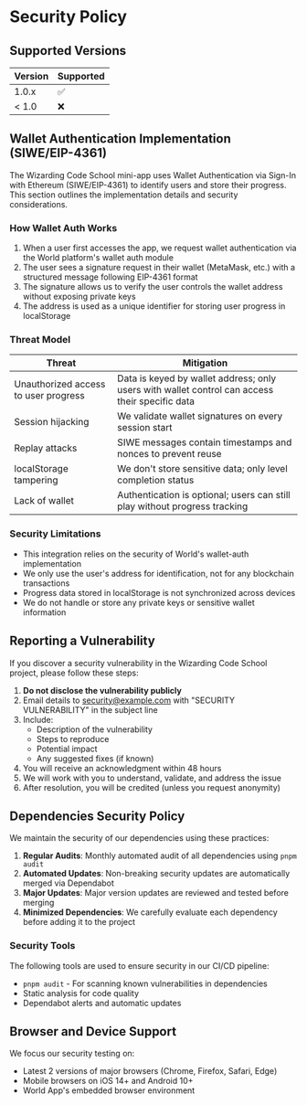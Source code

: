 # Security Policy

## Supported Versions

| Version | Supported          |
| ------- | ------------------ |
| 1.0.x   | :white_check_mark: |
| < 1.0   | :x:                |

## Wallet Authentication Implementation (SIWE/EIP-4361)

The Wizarding Code School mini-app uses Wallet Authentication via Sign-In with Ethereum (SIWE/EIP-4361) to identify users and store their progress. This section outlines the implementation details and security considerations.

### How Wallet Auth Works

1. When a user first accesses the app, we request wallet authentication via the World platform's wallet auth module
2. The user sees a signature request in their wallet (MetaMask, etc.) with a structured message following EIP-4361 format
3. The signature allows us to verify the user controls the wallet address without exposing private keys
4. The address is used as a unique identifier for storing user progress in localStorage

### Threat Model

| Threat                               | Mitigation                                                                                     |
| ------------------------------------ | ---------------------------------------------------------------------------------------------- |
| Unauthorized access to user progress | Data is keyed by wallet address; only users with wallet control can access their specific data |
| Session hijacking                    | We validate wallet signatures on every session start                                           |
| Replay attacks                       | SIWE messages contain timestamps and nonces to prevent reuse                                   |
| localStorage tampering               | We don't store sensitive data; only level completion status                                    |
| Lack of wallet                       | Authentication is optional; users can still play without progress tracking                     |

### Security Limitations

- This integration relies on the security of World's wallet-auth implementation
- We only use the user's address for identification, not for any blockchain transactions
- Progress data stored in localStorage is not synchronized across devices
- We do not handle or store any private keys or sensitive wallet information

## Reporting a Vulnerability

If you discover a security vulnerability in the Wizarding Code School project, please follow these steps:

1. **Do not disclose the vulnerability publicly**
2. Email details to security@example.com with "SECURITY VULNERABILITY" in the subject line
3. Include:
   - Description of the vulnerability
   - Steps to reproduce
   - Potential impact
   - Any suggested fixes (if known)
4. You will receive an acknowledgment within 48 hours
5. We will work with you to understand, validate, and address the issue
6. After resolution, you will be credited (unless you request anonymity)

## Dependencies Security Policy

We maintain the security of our dependencies using these practices:

1. **Regular Audits**: Monthly automated audit of all dependencies using `pnpm audit`
2. **Automated Updates**: Non-breaking security updates are automatically merged via Dependabot
3. **Major Updates**: Major version updates are reviewed and tested before merging
4. **Minimized Dependencies**: We carefully evaluate each dependency before adding it to the project

### Security Tools

The following tools are used to ensure security in our CI/CD pipeline:

- `pnpm audit` - For scanning known vulnerabilities in dependencies
- Static analysis for code quality
- Dependabot alerts and automatic updates

## Browser and Device Support

We focus our security testing on:

- Latest 2 versions of major browsers (Chrome, Firefox, Safari, Edge)
- Mobile browsers on iOS 14+ and Android 10+
- World App's embedded browser environment
